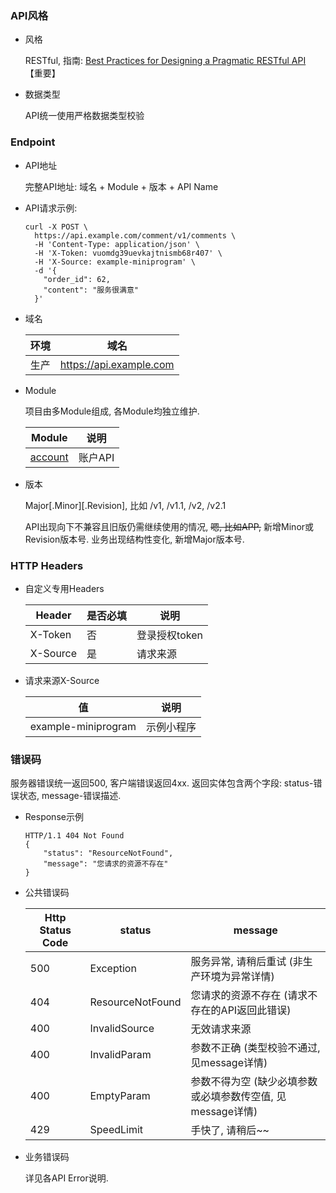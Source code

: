 ### API风格

- 风格 

  RESTful, 指南: <a href="https://www.vinaysahni.com/best-practices-for-a-pragmatic-restful-api" target="_blank">Best Practices for Designing a Pragmatic RESTful API</a> 【重要】

- 数据类型

  API统一使用严格数据类型校验


### Endpoint

- API地址

  完整API地址: 域名 + Module + 版本 + API Name

- API请求示例:
  ```
  curl -X POST \
    https://api.example.com/comment/v1/comments \
    -H 'Content-Type: application/json' \
    -H 'X-Token: vuomdg39uevkajtnismb68r407' \
    -H 'X-Source: example-miniprogram' \
    -d '{
      "order_id": 62,
      "content": "服务很满意"
    }'
  ```

- 域名

  环境    | 域名
  ---    |---
  生产    | https://api.example.com

- Module

  项目由多Module组成, 各Module均独立维护.

  Module                                | 说明
  ---                                   |---
  [account](#api-account)               | 账户API           

- 版本

  Major[.Minor][.Revision], 比如 /v1, /v1.1, /v2, /v2.1

  API出现向下不兼容且旧版仍需继续使用的情况, ~~嗯, 比如APP,~~ 新增Minor或Revision版本号. 业务出现结构性变化, 新增Major版本号.


### HTTP Headers

- 自定义专用Headers

  Header        | 是否必填        | 说明
  ---           |---             |---
  X-Token       | 否             | 登录授权token
  X-Source      | 是             | 请求来源

- 请求来源X-Source

  值                    | 说明
  ---                   |---
  example-miniprogram   | 示例小程序


### 错误码

服务器错误统一返回500, 客户端错误返回4xx. 返回实体包含两个字段: status-错误状态, message-错误描述.

- Response示例

  ```
  HTTP/1.1 404 Not Found
  {
      "status": "ResourceNotFound",
      "message": "您请求的资源不存在"
  }
  ```

- 公共错误码

  Http Status Code  | status                | message
  ---               |---                    |---
  500               | Exception             | 服务异常, 请稍后重试 (非生产环境为异常详情)
  404               | ResourceNotFound      | 您请求的资源不存在 (请求不存在的API返回此错误)
  400               | InvalidSource         | 无效请求来源
  400               | InvalidParam          | 参数不正确 (类型校验不通过, 见message详情)
  400               | EmptyParam            | 参数不得为空 (缺少必填参数或必填参数传空值, 见message详情)
  429               | SpeedLimit            | 手快了, 请稍后~~

- 业务错误码

  详见各API Error说明.

